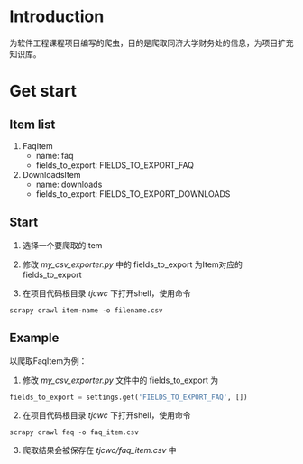 # Introduction

为软件工程课程项目编写的爬虫，目的是爬取同济大学财务处的信息，为项目扩充知识库。

# Get start

## Item list

1. FaqItem
   - name: faq
   - fields_to_export: FIELDS_TO_EXPORT_FAQ
2. DownloadsItem
   - name: downloads
   - fields_to_export: FIELDS_TO_EXPORT_DOWNLOADS

## Start

1. 选择一个要爬取的Item

2. 修改 *my_csv_exporter.py* 中的 fields_to_export 为Item对应的 fields_to_export

3. 在项目代码根目录 *tjcwc* 下打开shell，使用命令

```shell
scrapy crawl item-name -o filename.csv
```

## Example

以爬取FaqItem为例：

1. 修改 *my_csv_exporter.py* 文件中的 fields_to_export 为

```python
fields_to_export = settings.get('FIELDS_TO_EXPORT_FAQ', [])
```

2. 在项目代码根目录 *tjcwc* 下打开shell，使用命令

```shell
scrapy crawl faq -o faq_item.csv
```

3. 爬取结果会被保存在 *tjcwc/faq_item.csv* 中



